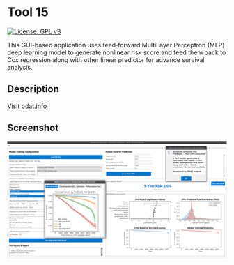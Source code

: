 # Tool 15
[![License: GPL v3](https://img.shields.io/badge/License-GPLv3-blue.svg)](https://www.gnu.org/licenses/gpl-3.0)

This GUI-based application uses feed‐forward MultiLayer Perceptron (MLP) deep learning model to generate nonlinear risk score and feed them back to Cox regression along with other linear predictor for advance survival analysis. 

## Description

[Visit odat.info](https://odat.info)

## Screenshot

![Application Screenshot](screen.png)
